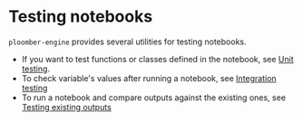 # Testing notebooks

`ploomber-engine` provides several utilities for testing notebooks.

- If you want to test functions or classes defined in the notebook, see [Unit testing](unit).
- To check variable's values after running a notebook, see [Integration testing](integration)
- To run a notebook and compare outputs against the existing ones, see [Testing existing outputs](outputs)